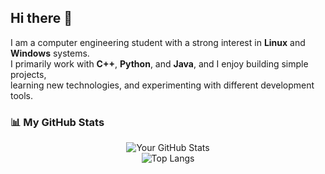 ## Hi there 👋  

I am a computer engineering student with a strong interest in **Linux** and **Windows** systems.  
I primarily work with **C++**, **Python**, and **Java**, and I enjoy building simple projects,  
learning new technologies, and experimenting with different development tools.  

### 📊 My GitHub Stats

<p align="center">
  <img src="https://github-readme-stats.vercel.app/api?username=thepinak503&show_icons=true&theme=radical" alt="Your GitHub Stats" /> <br>
  <img src="https://github-readme-stats.vercel.app/api/top-langs/?username=thepinak503&layout=compact&theme=radical" alt="Top Langs" />
</p>
